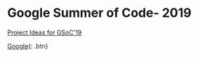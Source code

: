 # Google Summer of Code- 2019

[Project Ideas for GSoC'19](/ideas.md)

[Google](http://www.google.com){: .btn}



